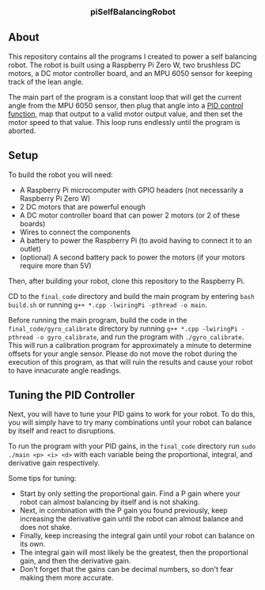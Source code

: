 <h3 align=center>piSelfBalancingRobot</h3>

## About
This repository contains all the programs I created to power a self balancing robot. The robot is built using a Raspberry Pi Zero W, two brushless DC motors, 
a DC motor controller board, and an MPU 6050 sensor for keeping track of the lean angle.

The main part of the program is a constant loop that will get the current angle from the MPU 6050 sensor, then plug that angle into a 
[PID control function](https://en.wikipedia.org/wiki/PID_controller), map that output to a valid motor output value, and then set the motor speed 
to that value. This loop runs endlessly until the program is aborted.

## Setup
To build the robot you will need:
- A Raspberry Pi microcomputer with GPIO headers (not necessarily a Raspberry Pi Zero W)
- 2 DC motors that are powerful enough
- A DC motor controller board that can power 2 motors (or 2 of these boards)
- Wires to connect the components
- A battery to power the Raspberry Pi (to avoid having to connect it to an outlet)
- (optional) A second battery pack to power the motors (if your motors require more than 5V)

Then, after building your robot, clone this repository to the Raspberry Pi.

CD to the `final_code` directory and build the main program by entering `bash build.sh` or running `g++ *.cpp -lwiringPi -pthread -o main`. 

Before running the main program, build the code in the `final_code/gyro_calibrate` directory by running `g++ *.cpp -lwiringPi -pthread -o gyro_calibrate`, and run the
program with `./gyro_calibrate`. This will run a calibration program for approximately a minute to determine offsets for your angle sensor. Please do not move
the robot during the execution of this program, as that will ruin the results and cause your robot to have innacurate angle readings.

## Tuning the PID Controller
Next, you will have to tune your PID gains to work for your robot.
To do this, you will simply have to try many combinations until your robot can balance by itself and react to disruptions.

To run the program with your PID gains, in the `final_code` directory run `sudo ./main <p> <i> <d>` with each variable being the proportional, integral, and derivative
gain respectively.

Some tips for tuning:
- Start by only setting the proportional gain. Find a P gain where your robot can almost balancing by itself and is not shaking.
- Next, in combination with the P gain you found previously, keep increasing the derivative gain until the robot can almost balance and does not shake.
- Finally, keep increasing the integral gain until your robot can balance on its own. 
- The integral gain will most likely be the greatest, then the proportional gain, and then the derivative gain.
- Don't forget that the gains can be decimal numbers, so don't fear making them more accurate.

